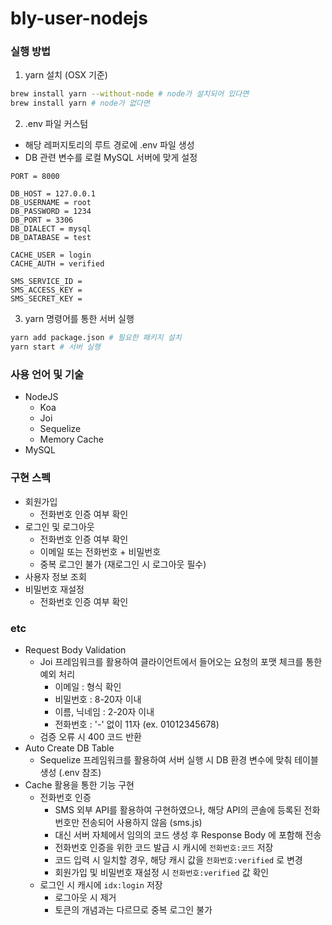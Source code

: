# bly-user-nodejs

### 실행 방법
1. yarn 설치 (OSX 기준)
```bash
brew install yarn --without-node # node가 설치되어 있다면
brew install yarn # node가 없다면
```
2. .env 파일 커스텀
- 해당 레퍼지토리의 루트 경로에 .env 파일 생성
- DB 관련 변수를 로컬 MySQL 서버에 맞게 설정
```
PORT = 8000

DB_HOST = 127.0.0.1
DB_USERNAME = root
DB_PASSWORD = 1234
DB_PORT = 3306
DB_DIALECT = mysql
DB_DATABASE = test

CACHE_USER = login
CACHE_AUTH = verified

SMS_SERVICE_ID =
SMS_ACCESS_KEY =
SMS_SECRET_KEY =
```
3. yarn 명령어를 통한 서버 실행
```bash
yarn add package.json # 필요한 패키지 설치
yarn start # 서버 실행
```
### 사용 언어 및 기술
* NodeJS
  + Koa
  + Joi
  + Sequelize
  + Memory Cache
* MySQL

### 구현 스펙
* 회원가입
  + 전화번호 인증 여부 확인
* 로그인 및 로그아웃
  + 전화번호 인증 여부 확인
  + 이메일 또는 전화번호 + 비밀번호
  + 중복 로그인 불가 (재로그인 시 로그아웃 필수)
* 사용자 정보 조회
* 비밀번호 재설정
  + 전화번호 인증 여부 확인

### etc
* Request Body Validation
  + Joi 프레임워크를 활용하여 클라이언트에서 들어오는 요청의 포맷 체크를 통한 예외 처리
    - 이메일 : 형식 확인
    - 비밀번호 : 8-20자 이내
    - 이름, 닉네임 : 2-20자 이내
    - 전화번호 : '-' 없이 11자 (ex. 01012345678)
  + 검증 오류 시 400 코드 반환
* Auto Create DB Table
  + Sequelize 프레임워크를 활용하여 서버 실행 시 DB 환경 변수에 맞춰 테이블 생성 (.env 참조)
* Cache 활용을 통한 기능 구현
  + 전화번호 인증
    - SMS 외부 API를 활용하여 구현하였으나, 해당 API의 콘솔에 등록된 전화번호만 전송되어 사용하지 않음 (sms.js)
    - 대신 서버 자체에서 임의의 코드 생성 후 Response Body 에 포함해 전송
    - 전화번호 인증을 위한 코드 발급 시 캐시에 `전화번호:코드` 저장
    - 코드 입력 시 일치할 경우, 해당 캐시 값을 `전화번호:verified` 로 변경
    - 회원가입 및 비밀번호 재설정 시 `전화번호:verified` 값 확인
  + 로그인 시 캐시에 `idx:login` 저장
    - 로그아웃 시 제거
    - 토큰의 개념과는 다르므로 중복 로그인 불가